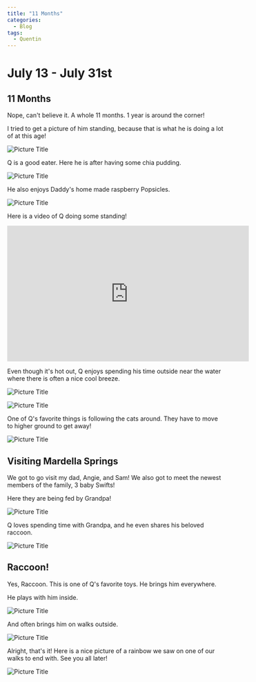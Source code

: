 ```yaml
---
title: "11 Months"
categories:
  - Blog
tags:
  - Quentin
---
```


# July 13 - July 31st

## 11 Months

Nope, can't believe it. A whole 11 months. 1 year is around the corner!

I tried to get a picture of him standing, because that is what he is doing a lot of at this age!

![Picture Title](/assets/images/11mo.jpg)

Q is a good eater. Here he is after having some chia pudding.

![Picture Title](/assets/images/chia.jpg)

He also enjoys Daddy's home made raspberry Popsicles.

![Picture Title](/assets/images/pop.jpg)

Here is a video of Q doing some standing!
<p>
</p>

<iframe width="560" height="315" src="https://www.youtube.com/embed/mPULYSozDMI" frameborder="0" allow="accelerometer; autoplay; encrypted-media; gyroscope; picture-in-picture" allowfullscreen></iframe>

<p>
</p>
Even though it's hot out, Q enjoys spending his time outside near the water where there is often a nice cool breeze.

![Picture Title](/assets/images/qdaddyoutside.jpg)

![Picture Title](/assets/images/cbqoutside.jpg)

One of Q's favorite things is following the cats around. They have to move to higher ground to get away!

![Picture Title](/assets/images/qgimli.jpg)

## Visiting Mardella Springs

We got to go visit my dad, Angie, and Sam! We also got to meet the newest members of the family, 3 baby Swifts!

Here they are being fed by Grandpa!

![Picture Title](/assets/images/swifts.jpg)

Q loves spending time with Grandpa, and he even shares his beloved raccoon.

![Picture Title](/assets/images/grandparac.jpg)

## Raccoon!

Yes, Raccoon. This is one of Q's favorite toys. He brings him everywhere.

He plays with him inside.

![Picture Title](/assets/images/racinside.jpg)

And often brings him on walks outside.

![Picture Title](/assets/images/racoutside.jpg)

Alright, that's it! Here is a nice picture of a rainbow we saw on one of our walks to end with. See you all later!

![Picture Title](/assets/images/rainbow.jpg)
